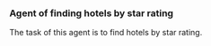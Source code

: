 ### Agent of finding hotels by star rating

The task of this agent is to find hotels by star rating.
